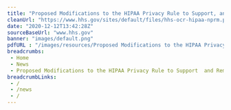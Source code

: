 ```yaml
--- 
title: "Proposed Modifications to the HIPAA Privacy Rule to Support, and Remove Barriers to, Coordinated Care and Individual Engagement"
cleanUrl: "https://www.hhs.gov/sites/default/files/hhs-ocr-hipaa-nprm.pdf"
date: "2020-12-12T13:42:28Z"
sourceBaseUrl: "www.hhs.gov"
banner: "images/default.png"
pdfURL : "/images/resources/Proposed Modifications to the HIPAA Privacy Rule to Support and Remove Barriers to Coordinated Care and Individual Engagement.pdf"
breadcrumbs:
 - Home
 - News
 - Proposed Modifications to the HIPAA Privacy Rule to Support  and Remove Barriers to  Coordinated Care and Individual Engagement
breadcrumbLinks:
 - / 
 - /news
 - / 
---
```


